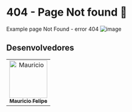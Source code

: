 # 404 - Page Not found 🐼

Example page Not Found - error 404
![image](https://user-images.githubusercontent.com/52111341/178149600-eccc03c9-ba97-4fec-bc50-395cda64120a.png)


## Desenvolvedores

<table>
  <tr>
     <td align="center"><a href="https://github.com/MauricioFGF"><img src="https://i.imgur.com/crcg9Sz.jpeg" width="100px;" alt="Mauricio"/><br /><sub><b>Mauricio Felipe</b></sub></a><br/>  
  </tr>
</table>

